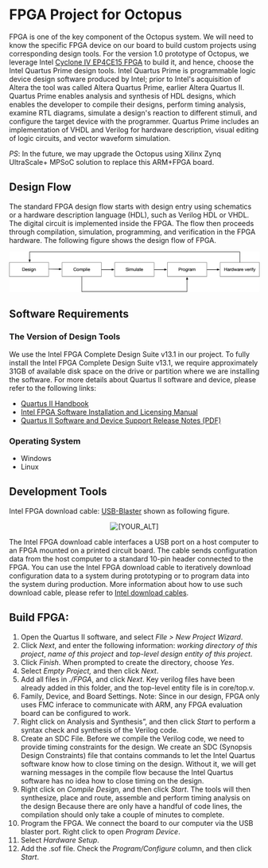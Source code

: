 # FPGA Project for Octopus

FPGA is one of the key component of the Octopus system. We will need to know the specific FPGA device on our board to build custom projects using corresponding design tools. For the version 1.0 prototype of Octopus, we leverage Intel [Cyclone IV EP4CE15 FPGA](https://ark.intel.com/content/www/us/en/ark/products/210469/cyclone-iv-ep4ce15-fpga.html) to build it, and hence, choose the Intel Quartus Prime design tools. Intel Quartus Prime is programmable logic device design software produced by Intel; prior to Intel's acquisition of Altera the tool was called Altera Quartus Prime, earlier Altera Quartus II. Quartus Prime enables analysis and synthesis of HDL designs, which enables the developer to compile their designs, perform timing analysis, examine RTL diagrams, simulate a design's reaction to different stimuli, and configure the target device with the programmer. Quartus Prime includes an implementation of VHDL and Verilog for hardware description, visual editing of logic circuits, and vector waveform simulation. 

*PS*: In the future, we may upgrade the Octopus using Xilinx Zynq UltraScale+ MPSoC solution to replace this ARM+FPGA board.

## Design Flow

The standard FPGA design flow starts with design entry using schematics or a hardware description language (HDL), such as Verilog HDL or VHDL.  The digital circuit is implemented inside the FPGA. The flow then proceeds through compilation, simulation, programming, and verification in the FPGA hardware. The following figure shows the design flow of FPGA.

<p align="center">
   <img src="https://raw.githubusercontent.com/DeepWiSe888/Octopus/main/image/design_flow.png" alt="[YOUR_ALT]"/>
</p>

## Software Requirements

### The Version of Design Tools

We use the Intel FPGA Complete Design Suite v13.1 in our project. To fully install the Intel FPGA Complete Design Suite v13.1, we require approximately 31GB of available disk space on the drive or partition where we are installing the software. For more details about Quartus II software and device, please refer to the following links:

-  [Quartus II Handbook](https://www.altera.com/content/dam/altera-www/global/en_US/pdfs/literature/hb/qts/archives/quartusii_handbook_archive_131.pdf)
-  [Intel FPGA Software Installation and Licensing Manual](https://www.altera.com/content/altera-www/global/en_us/index/documentation/esc1425946071433.html)
-  [Quartus II Software and Device Support Release Notes (PDF)](https://www.altera.com/content/dam/altera-www/global/en_US/pdfs/literature/rn/archives/rn_qts_131_dev_support.pdf)



### Operating System

- Windows
- Linux



## Development Tools

Intel FPGA download cable: [USB-Blaster](https://www.intel.com/content/dam/www/programmable/us/en/pdfs/literature/ug/ug_usb_blstr.pdf) shown as following figure. 

<p align="center">
   <img src="https://www.mouser.sg/images/marketingid/2013/img/113604559.png?v=050521.0820" alt="[YOUR_ALT]"/>
</p>

The Intel FPGA download cable interfaces a USB port on a host computer to an FPGA mounted on a printed circuit board. The cable sends configuration data from the host computer to a standard 10-pin header connected to the FPGA. You can use the Intel FPGA download cable to iteratively download configuration data to a system during prototyping or to program data into the system during production. More information about how to use such download cable, please refer to [Intel download cables](https://www.intel.com/content/www/us/en/programmable/products/boards_and_kits/download-cables.html).

## Build FPGA:

1. Open the Quartus II software, and select *FIle > New Project Wizard*.
2. Click *Next*, and enter the following information: *working directory of this project*, *name of this project* and *top-level design entity of this project*.
3. Click *Finish*. When prompted to create the directory, choose *Yes*. 
4. Select *Empty Project,* and then click *Next*.   
5. Add all files in *./FPGA*, and click *Next*. Key verilog files have been already added in this folder, and the top-level entity file is in core/top.v. 
6. Family, Device, and Board Settings. Note: Since in our design, FPGA only uses FMC inferace to communicate with ARM, any FPGA evaluation board can be configured to work.
7. Right click on Analysis and Synthesis”, and then click *Start* to perform a syntax check and synthesis of the Verilog code.
8. Create an SDC File. Before we compile the Verilog code, we need to provide timing constraints for the design. We create an SDC (Synopsis Design Constraints) file that contains commands to let the Intel Quartus software know how to close timing on the design. Without it, we will get warning messages in the compile flow because the Intel Quartus software has no idea how to close timing on the design.  
9. Right click on *Compile Design,* and then click *Start*. The tools will then synthesize, place and route, assemble and perform timing analysis on the design Because there are only have a handful of code lines, the compilation should only take a couple of minutes to complete.
10. Program the FPGA. We connect the board to our computer via the USB blaster port. Right click to open *Program Device*.
11. Select *Hardware Setup*.
12. Add the .sof file. Check the *Program/Configure* column, and then click *Start*.
